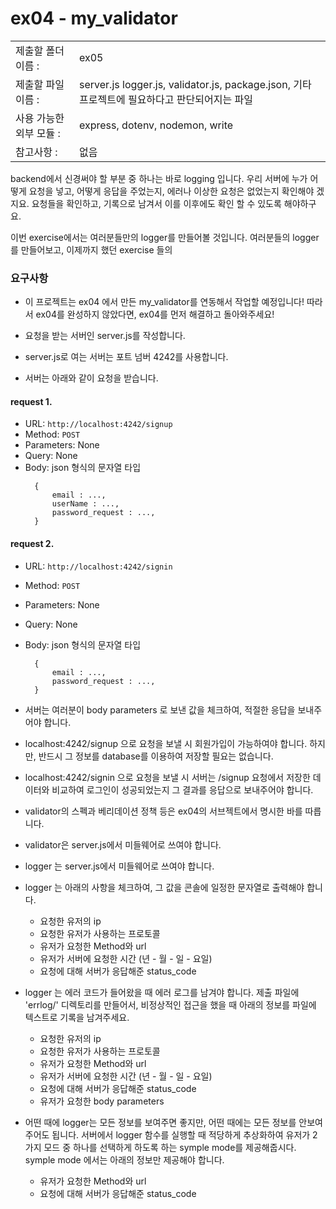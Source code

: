 # ex04 - my_validator

|                      |                                         |
| :--------------------| --------------------------------------- |
|   제출할 폴더 이름 :     |  ex05                                   |
|   제출할 파일 이름 :     | server.js 	logger.js, validator.js, package.json, 기타 프로젝트에 필요하다고 판단되어지는 파일 |
|   사용 가능한 외부 모듈 : |  express, dotenv, nodemon, write		  |
|   참고사항 :           |  없음                                     |


backend에서 신경써야 할 부분 중 하나는 바로 logging 입니다. 
우리 서버에 누가 어떻게 요청을 넣고, 어떻게 응답을 주었는지, 에러나 이상한 요청은 없었는지 확인해야 겠지요.
요청들을 확인하고, 기록으로 남겨서 이를 이후에도 확인 할 수 있도록 해야하구요.

이번 exercise에서는 여러분들만의 logger를 만들어볼 것입니다.
여러분들의 logger를 만들어보고, 이제까지 했던 exercise 들의

### 요구사항

- 이 프로젝트는 ex04 에서 만든 my_validator를 연동해서 작업할 예정입니다! 따라서 ex04를 완성하지 않았다면, ex04를 먼저 해결하고 돌아와주세요!

- 요청을 받는 서버인 server.js를 작성합니다.
- server.js로 여는 서버는 포트 넘버 4242를 사용합니다.
- 서버는 아래와 같이 요청을 받습니다.

#### request 1.
- URL: `http://localhost:4242/signup`
- Method: `POST`
- Parameters: None
- Query: None
- Body: json 형식의 문자열 타입
  ```
	{
		email : ...,
		userName : ...,
		password_request : ...,
	}
  ```

#### request 2.
- URL: `http://localhost:4242/signin`
- Method: `POST`
- Parameters: None
- Query: None
- Body: json 형식의 문자열 타입
  ```
	{
		email : ...,
		password_request : ...,
	}
  ```

- 서버는 여러분이 body parameters 로 보낸 값을 체크하여, 적절한 응답을 보내주어야 합니다.
- localhost:4242/signup 으로 요청을 보낼 시 회원가입이 가능하여야 합니다. 하지만, 반드시 그 정보를 database를 이용하여 저장할 필요는 없습니다.
- localhost:4242/signin 으로 요청을 보낼 시 서버는 /signup 요청에서 저장한 데이터와 비교하여 로그인이 성공되었는지 그 결과를 응답으로 보내주어야 합니다. 
- validator의 스펙과 베리데이션 정책 등은 ex04의 서브젝트에서 명시한 바를 따릅니다.
- validator은 server.js에서 미들웨어로 쓰여야 합니다.

- logger 는 server.js에서 미들웨어로 쓰여야 합니다.
- logger 는 아래의 사항을 체크하여, 그 값을 콘솔에 일정한 문자열로 출력해야 합니다.
	- 요청한 유저의 ip
	- 요청한 유저가 사용하는 프로토콜
	- 유저가 요청한 Method와 url
	- 유저가 서버에 요청한 시간 (년 - 월 - 일 - 요일)
	- 요청에 대해 서버가 응답해준 status_code
- logger 는 에러 코드가 들어왔을 때 에러 로그를 남겨야 합니다. 제출 파일에 'errlog/' 디렉토리를 만들어서, 비정상적인 접근을 했을 때 아래의 정보를 파일에 텍스트로 기록을 남겨주세요.
	- 요청한 유저의 ip
	- 요청한 유저가 사용하는 프로토콜
	- 유저가 요청한 Method와 url
	- 유저가 서버에 요청한 시간 (년 - 월 - 일 - 요일)
	- 요청에 대해 서버가 응답해준 status_code
	- 유저가 요청한 body parameters
- 어떤 때에 logger는 모든 정보를 보여주면 좋지만, 어떤 때에는 모든 정보를 안보여주어도 됩니다. 서버에서 logger 함수를 실행할 때 적당하게 추상화하여 유저가 2가지 모드 중 하나를 선택하게 하도록 하는 symple mode를 제공해줍시다. symple mode 에서는 아래의 정보만 제공해야 합니다.
	- 유저가 요청한 Method와 url
	- 요청에 대해 서버가 응답해준 status_code

